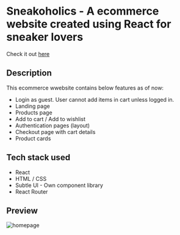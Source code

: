 # Sneakoholics - A ecommerce website created using React for sneaker lovers

Check it out [here](https://sneakoholic.netlify.app/)


## Description

This ecommerce wwebsite contains below features as of now:

* Login as guest. User cannot add items in cart unless logged in.
* Landing page
* Products page
* Add to cart / Add to wishlist
* Authentication pages (layout)
* Checkout page with cart details
* Product cards


## Tech stack used

* React
* HTML / CSS
* Subtle UI - Own component library
* React Router


## Preview


![homepage](https://user-images.githubusercontent.com/48726860/162265534-0a3cb3f0-17de-48d8-89b2-59fdeb17a7f7.gif)
